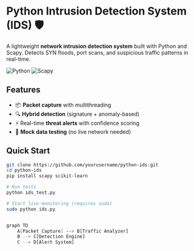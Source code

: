 # Python Intrusion Detection System (IDS) 🛡️

A lightweight **network intrusion detection system** built with Python and Scapy. Detects SYN floods, port scans, and suspicious traffic patterns in real-time.

![Python](https://img.shields.io/badge/Python-3.8%2B-blue)
![Scapy](https://img.shields.io/badge/Scapy-2.4.5-red)

## Features
- 📦 **Packet capture** with multithreading
- 🔍 **Hybrid detection** (signature + anomaly-based)
- ⚡ Real-time **threat alerts** with confidence scoring
- 🧪 **Mock data testing** (no live network needed)

## Quick Start
```bash
git clone https://github.com/yourusername/python-ids.git
cd python-ids
pip install scapy scikit-learn

# Run tests
python ids_test.py

# Start live monitoring (requires sudo)
sudo python ids.py


graph TD
    A[Packet Capture] --> B[Traffic Analyzer]
    B --> C[Detection Engine]
    C --> D[Alert System]

